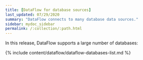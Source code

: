 ```yaml
---
title: [DataFlow for database sources]
last_updated: 07/29/2020
summary: "DataFlow connects to many database data sources."
sidebar: mydoc_sidebar
permalink: /:collection/:path.html
---
```

In this release, DataFlow supports  a  large number of databases:

{% include content/dataflow/dataflow-databases-list.md %}
